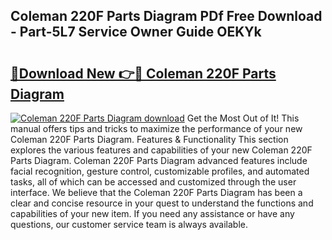 ## Coleman 220F Parts Diagram PDf Free Download - Part-5L7 Service Owner Guide OEKYk

# <h2><a href="http://dfkh2f.blite.top/?on=Coleman+220F+Parts+Diagram">🔗Download New 👉🔴 Coleman 220F Parts Diagram</a></h2>

[![Coleman 220F Parts Diagram download](https://i.imgur.com/lujVjoI.png)](http://dfkh2f.blite.top/?on=Coleman+220F+Parts+Diagram)
Get the Most Out of It! This manual offers tips and tricks to maximize the performance of your new Coleman 220F Parts Diagram. Features & Functionality This section explores the various features and capabilities of your new Coleman 220F Parts Diagram. Coleman 220F Parts Diagram advanced features include facial recognition, gesture control, customizable profiles, and automated tasks, all of which can be accessed and customized through the user interface. We believe that the Coleman 220F Parts Diagram has been a clear and concise resource in your quest to understand the functions and capabilities of your new item. If you need any assistance or have any questions, our customer service team is always available.
